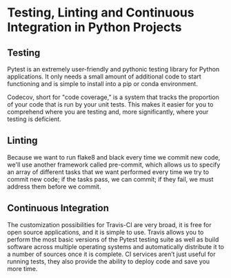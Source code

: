# Testing, Linting and Continuous Integration in Python Projects

## Testing

Pytest is an extremely user-friendly and pythonic testing library for Python applications. It only needs a small amount of additional code to start functioning and is simple to install into a pip or conda environment.

Codecov, short for "code coverage," is a system that tracks the proportion of your code that is run by your unit tests. This makes it easier for you to comprehend where you are testing and, more significantly, where your testing is deficient.

## Linting

Because we want to run flake8 and black every time we commit new code, we'll use another framework called pre-commit, which allows us to specify an array of different tasks that we want performed every time we try to commit new code; if the tasks pass, we can commit; if they fail, we must address them before we commit.

## Continuous Integration

The customization possibilities for Travis-CI are very broad, it is free for open source applications, and it is simple to use. Travis allows you to perform the most basic versions of the Pytest testing suite as well as build software across multiple operating systems and automatically distribute it to a number of sources once it is complete. CI services aren’t just useful for running tests, they also provide the ability to deploy code and save you more time.